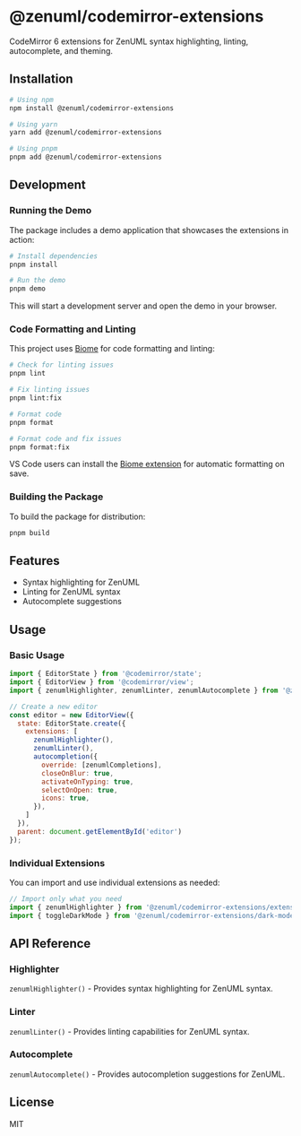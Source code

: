 # @zenuml/codemirror-extensions

CodeMirror 6 extensions for ZenUML syntax highlighting, linting, autocomplete, and theming.

## Installation

```bash
# Using npm
npm install @zenuml/codemirror-extensions

# Using yarn
yarn add @zenuml/codemirror-extensions

# Using pnpm
pnpm add @zenuml/codemirror-extensions
```

## Development

### Running the Demo

The package includes a demo application that showcases the extensions in action:

```bash
# Install dependencies
pnpm install

# Run the demo
pnpm demo
```

This will start a development server and open the demo in your browser.

### Code Formatting and Linting

This project uses [Biome](https://biomejs.dev/) for code formatting and linting:

```bash
# Check for linting issues
pnpm lint

# Fix linting issues
pnpm lint:fix

# Format code
pnpm format

# Format code and fix issues
pnpm format:fix
```

VS Code users can install the [Biome extension](https://marketplace.visualstudio.com/items?itemName=biomejs.biome) for automatic formatting on save.

### Building the Package

To build the package for distribution:

```bash
pnpm build
```

## Features

- Syntax highlighting for ZenUML
- Linting for ZenUML syntax
- Autocomplete suggestions

## Usage

### Basic Usage

```js
import { EditorState } from '@codemirror/state';
import { EditorView } from '@codemirror/view';
import { zenumlHighlighter, zenumlLinter, zenumlAutocomplete } from '@zenuml/codemirror-extensions';

// Create a new editor
const editor = new EditorView({
  state: EditorState.create({
    extensions: [
      zenumlHighlighter(),
      zenumlLinter(),
      autocompletion({
        override: [zenumlCompletions],
        closeOnBlur: true,
        activateOnTyping: true,
        selectOnOpen: true,
        icons: true,
      }),
    ]
  }),
  parent: document.getElementById('editor')
});
```

### Individual Extensions

You can import and use individual extensions as needed:

```js
// Import only what you need
import { zenumlHighlighter } from '@zenuml/codemirror-extensions/extensions';
import { toggleDarkMode } from '@zenuml/codemirror-extensions/dark-mode';
```

## API Reference

### Highlighter

`zenumlHighlighter()` - Provides syntax highlighting for ZenUML syntax.

### Linter

`zenumlLinter()` - Provides linting capabilities for ZenUML syntax.

### Autocomplete

`zenumlAutocomplete()` - Provides autocompletion suggestions for ZenUML.

## License

MIT
